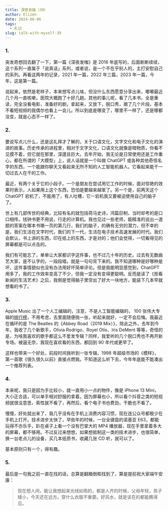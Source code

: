```yaml
---
title: 深夜发媸（39）
author: Elizen
date: 2024-06-06
tags:
  - 札记
slug: talk-with-myself-39
---
```


### 1.

突发奇想回去翻了一下，第一篇《深夜发嗤》是 2016 年底写的，后面断断续续，这个系列一直属于「说真话」系列，或者说，是一个不在乎别人的，主打安慰自己的系列。再看这两年的记录，2021 年一篇，2022 年三篇，2023 年一篇，今年，这是第一篇。

说起来，依然是老样子，本来想写点儿啥，但没什么东西愿意分享出来，嘟嘟最近几个月一直咳嗽，医院大概跑了十好几趟。其他的事儿呢，看了几本书，全是重读，完全没看电影，准备好的剧，拿起来，又放下，脱口秀，摘了几个片段。基本不看短视频的我偶尔也看上一会儿。所以到底是哪变了，哪里不一样了，还是哪都没变，就是心态不一样了。

### 2. 

要说写点儿什么，还是这礼拜才了解的，关于口语文化，文字文化和电子文化的演进的故事。历史传承的进程里，相对于文字文化，口语文化就像是暗物质，你看不见摸不着，但它就在那里，深邃且巨大。去年开始，我无论是日常使用还是工作重心，都在所谓的「大模型」上，说人话就是一个叫做 ChatGPT 或各种其他奇怪名字的东西，一个能跟你聊天又看起来无所不知的人工智能机器人。它看起来能干一切过去人在干的工作。

最近，有两个关于它的小段子。一个是朋友在尝试用它工作的时候，面对惊艳的效果时表示，人如果用上这个东西，恐怕是要越来越笨了。另一个是，前两天这个 ChatGPT 宕机了，不能用了，有人吐槽，它一宕机我又要被迫使用自己的脑子了。

世上有几部传世的经典，比较有名的就包括荷马史诗，鸿篇巨制，当时却考的是口口相传。钱钟书更不用说，行走的计算机。我也见过一些老师，能精准的说出一道题的答案在哪本书哪一页的第几行，我们的脑子，的确有无穷的潜力，但不幸的是，我们生活在文字时代，我们的下一代，生活在电子技术高速发展的时代。我们会默认，书上讲的东西，印在纸上的东西，才是对的；他们会觉得，一切看得见的屏幕都是可以点击的。

我们有可能忘了，单单让大家都识字这件事，也不过几十年的历史。过去有无数曲艺大家，是不认字的，一段段唱，就是一句句背下来的。我不知道哪种是好哪种是坏，这件事情貌似也没有办法用好坏简单评论。但是我能明显感觉到，ChatGPT 用多了，我的工作效率变高了不少，但我一定没有变得更聪明。反而是读了《拒看新闻的生活艺术》之后，我倒是觉得脑子里空出了好大一块地方，能装下几本早就想看的书了。

### 3. 

Apple Music 出了一个人工编辑的，注意，不是人工智能编辑的， 100 张伟大专辑的[排行榜](https://100best.music.apple.com/us)，不用考虑，去里面随便挑一张，听起来就好，一定不会后悔。我最近在循环的是 The Beatles 的《Abbey Road（2019 Mix）》，除此之外，去年到今年，我收了几个新歌手，Olivia Rodrigo、Royel Otis、Iris DeMent 等等，奇怪的是，为啥我喜欢的歌手都这么不爱发专辑？同样，我爱听的几个脱口秀也不再开新专场。被逼无奈，我现在喜欢看的东西，都回到 90 年代或更早了。

这样也带来一个好处，前段时间我听到一张专辑，1998 年超级市场的《模样》，第一首歌《很久很久以前》直接点燃我。不知道这么听下去，今年年底能不能凑出一个推荐列表。

### 4. 

本来呢，我只是因为手比较小，就一直用小一点的物件，像是 iPhone 13 Mini，大小正合适，可以单手相对舒服的拿着。因为屏幕也小，所以看个抖音之类的短视频就很没意思，索性就不看了，再然后，看个电子书也费劲，干脆也不看了。

慢慢，好处就出来了，我几乎没有在手机上消费内容习惯，现在连公众号都极少在手机上打开。技术进步太快了，早些年的时候，一台全键盘的诺基亚 E63，都能玩得不亦乐乎，趴在桌子上看一个没有巴掌大的 MP4 播放器，现在手里拿着多大的屏幕，都不够用。不过反过来想想，如果想抵制这一类的技术进步，也很简单，换一台老点儿的设备，买几本纸质书，收藏几张 CD 听，就可以了。

基本原则只有一个，得有趣。

### 5. 

最后是一句我之前一直在找的话，总算是翻箱倒柜找到了，算是提前祝大家端午安康：

>  现在想人间，能让我想起来光线如雨的，都是人齐的时候，父母年轻，孩子矮小，今天还在远方。穿什么衣服不重要。好风水，就是该在的都能瞧得见。
